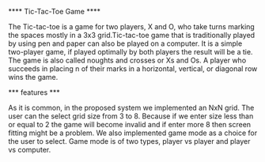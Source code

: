 ****  Tic-Tac-Toe Game  ****


The Tic-tac-toe is a game for two players, X and O, who take turns marking the spaces mostly in a 3x3 grid.Tic-tac-toe game that is traditionally played by using pen and paper can also be played on a computer. It is a simple two-player game, if played optimally by both players the result will be a tie. The game is also called noughts and crosses or Xs and Os. A player who succeeds in placing n of their marks in a horizontal, vertical, or diagonal row wins the game.


*** features  ***


As it is common, in the proposed system we implemented an NxN grid. The user can the select grid size from 3 to 8. Because if we enter size less than or equal to 2 the game will become invalid and if enter more 8 then screen fitting might be a problem. We also implemented game mode as a choice for the user to select. Game mode is of two types, player vs player and player vs computer.





